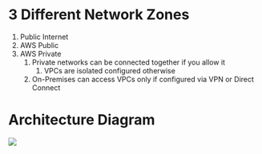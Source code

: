 # 3 Different Network Zones
1. Public Internet 
2. AWS Public 
3. AWS Private 
	1. Private networks can be connected together if you allow it
		1. VPCs are isolated configured otherwise
	2. On-Premises can access VPCs only if configured via VPN or Direct Connect

# Architecture Diagram
![](AWS/Cloud%20Solutions%20Architect/Personal%20Notes/Fundamentals/attachments/Pasted%20image%2020240319204856.png)

